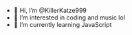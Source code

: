 - 👋 Hi, I’m @KillerKatze999
- 👀 I’m interested in coding and music lol
- 🌱 I’m currently learning JavaScript

<!---
KillerKatze999/KillerKatze999 is a ✨ special ✨ repository because its `README.md` (this file) appears on your GitHub profile.
You can click the Preview link to take a look at your changes.
--->
